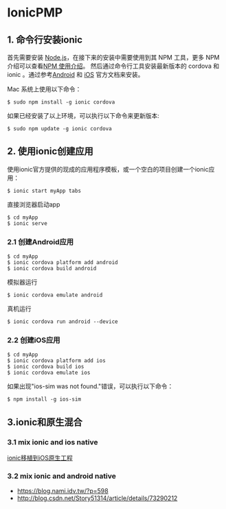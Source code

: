 # IonicPMP

## 1. 命令行安装ionic
首先需要安装 [Node.js](https://nodejs.org/en/)，在接下来的安装中需要使用到其 NPM 工具，更多 NPM 介绍可以查看[NPM 使用介绍](http://www.runoob.com/nodejs/nodejs-npm.html)。
然后通过命令行工具安装最新版本的 cordova 和 ionic 。通过参考[Android](http://cordova.apache.org/docs/en/latest/guide/platforms/android/index.html) 和 [iOS](http://cordova.apache.org/docs/en/latest/guide/platforms/ios/index.html) 官方文档来安装。

Mac 系统上使用以下命令：
```
$ sudo npm install -g ionic cordova
```
如果已经安装了以上环境，可以执行以下命令来更新版本:
```
$ sudo npm update -g ionic cordova
```

## 2. 使用ionic创建应用
使用ionic官方提供的现成的应用程序模板，或一个空白的项目创建一个ionic应用：
```
$ ionic start myApp tabs
```
直接浏览器启动app
```
$ cd myApp
$ ionic serve
```
### 2.1 创建Android应用
```
$ cd myApp
$ ionic cordova platform add android
$ ionic cordova build android
```
模拟器运行
```
$ ionic cordova emulate android
```
真机运行
```
$ ionic cordova run android --device
```
### 2.2 创建iOS应用
```
$ cd myApp
$ ionic cordova platform add ios
$ ionic cordova build ios
$ ionic cordova emulate ios
```

如果出现"ios-sim was not found."错误，可以执行以下命令：
```
$ npm install -g ios-sim
```
## 3.ionic和原生混合
### 3.1 mix ionic and ios native
[ionic移植到iOS原生工程](http://www.jianshu.com/p/fc7da9f26f35)

### 3.2 mix ionic and android native
* https://blog.nami.idv.tw/?p=598
* http://blog.csdn.net/Story51314/article/details/73290212
